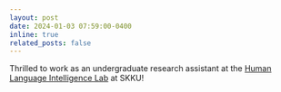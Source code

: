 ```yaml
---
layout: post
date: 2024-01-03 07:59:00-0400
inline: true
related_posts: false
---
```


Thrilled to work as an undergraduate research assistant at the [Human Language Intelligence Lab](https://hli.skku.edu/) at SKKU!
